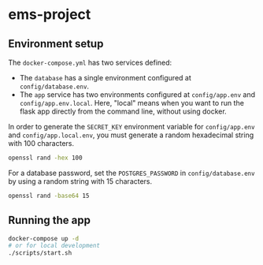 # ems-project

## Environment setup

The `docker-compose.yml` has two services defined:
- The `database` has a single environment configured at `config/database.env`.
- The `app` service has two environments configured at `config/app.env` and `config/app.env.local`.
Here, "local" means when you want to run the flask app directly from the command line, without using docker.

In order to generate the `SECRET_KEY` environment variable for `config/app.env` and `config/app.local.env`, you must generate a random hexadecimal string with 100 characters.

```bash
openssl rand -hex 100
```

For a database password, set the `POSTGRES_PASSWORD` in `config/database.env` by using a random string with 15 characters.

```bash
openssl rand -base64 15
```

## Running the app
```bash
docker-compose up -d
# or for local development
./scripts/start.sh
```
